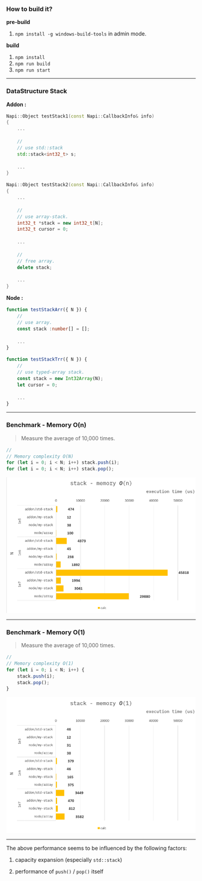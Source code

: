 ### How to build it?

**pre-build**

1. `npm install -g windows-build-tools` in admin mode.

**build**

1. `npm install`
2. `npm run build`
3. `npm run start`

---

### DataStructure Stack

**Addon :**

```cpp
Napi::Object testStack1(const Napi::CallbackInfo& info)
{
    ...

    //
    // use std::stack
    std::stack<int32_t> s;

    ...
}
```

```cpp
Napi::Object testStack2(const Napi::CallbackInfo& info)
{
    ...

    //
    // use array-stack.
    int32_t *stack = new int32_t[N];
    int32_t cursor = 0;

    ...

    //
    // free array.
    delete stack;

    ...
}
```

**Node :**

```ts
function testStackArr({ N }) {
    //
    // use array.
    const stack :number[] = [];

    ...
}
```

```ts
function testStackTrr({ N }) {
    //
    // use typed-array stack.
    const stack = new Int32Array(N);
    let cursor = 0;

    ...
}
```

---

### Benchmark - Memory O(n)

> Measure the average of 10,000 times.

```ts
//
// Memory complexity O(N)
for (let i = 0; i < N; i++) stack.push(i);
for (let i = 0; i < N; i++) stack.pop();
```

![](./resource/benchmark-on.png)

---

### Benchmark - Memory O(1)

> Measure the average of 10,000 times.

```ts
//
// Memory complexity O(1)
for (let i = 0; i < N; i++) {
    stack.push(i);
    stack.pop();
}
```

![](./resource/benchmark-o1.png)

---

The above performance seems to be influenced by the following factors:

1. capacity expansion (especially `std::stack`)

2. performance of `push()` / `pop()` itself
